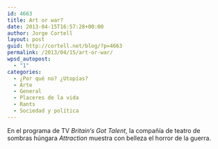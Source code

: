 ```yaml
---
id: 4663
title: Art or war?
date: 2013-04-15T16:57:28+00:00
author: Jorge Cortell
layout: post
guid: http://cortell.net/blog/?p=4663
permalink: /2013/04/15/art-or-war/
wpsd_autopost:
  - "1"
categories:
  - ¿Por qué no? ¿Utopías?
  - Arte
  - General
  - Placeres de la vida
  - Rants
  - Sociedad y polí­tica
---
```

En el programa de TV _Britain‘s Got Talent_, la compañía de teatro de sombras húngara _Attraction_ muestra con belleza el horror de la guerra.

&nbsp;
